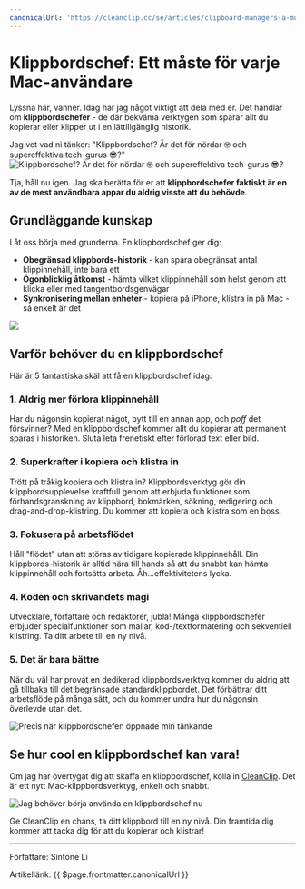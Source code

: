 ```yaml
---
canonicalUrl: 'https://cleanclip.cc/se/articles/clipboard-managers-a-must-have-for-every-mac-user'
---
```

# Klippbordschef: Ett måste för varje Mac-användare

Lyssna här, vänner. Idag har jag något viktigt att dela med er. Det handlar om **klippbordschefer** - de där bekväma verktygen som sparar allt du kopierar eller klipper ut i en lättillgänglig historik.

Jag vet vad ni tänker: "Klippbordschef? Är det för nördar 🤓️ och supereffektiva tech-gurus 😎?" 
![Klippbordschef? Är det för nördar 🤓️ och supereffektiva tech-gurus 😎?](https://media.giphy.com/media/eU2sRBEme4GIM/giphy.gif)

Tja, håll nu igen. Jag ska berätta för er att **klippbordschefer faktiskt är en av de mest användbara appar du aldrig visste att du behövde**.

## Grundläggande kunskap

Låt oss börja med grunderna. En klippbordschef ger dig:

- **Obegränsad klippbords-historik** - kan spara obegränsat antal klippinnehåll, inte bara ett
- **Ögonblicklig åtkomst** - hämta vilket klippinnehåll som helst genom att klicka eller med tangentbordsgenvägar
- **Synkronisering mellan enheter** - kopiera på iPhone, klistra in på Mac - så enkelt är det

![](https://media.giphy.com/media/da75JuW2HHuBNqOHHE/giphy-downsized.gif)

## Varför behöver du en klippbordschef

Här är 5 fantastiska skäl att få en klippbordschef idag:

### 1. Aldrig mer förlora klippinnehåll

Har du någonsin kopierat något, bytt till en annan app, och *poff* det försvinner? Med en klippbordschef kommer allt du kopierar att permanent sparas i historiken. Sluta leta frenetiskt efter förlorad text eller bild.

### 2. Superkrafter i kopiera och klistra in

Trött på tråkig kopiera och klistra in? Klippbordsverktyg gör din klippbordsupplevelse kraftfull genom att erbjuda funktioner som förhandsgranskning av klippbord, bokmärken, sökning, redigering och drag-and-drop-klistring. Du kommer att kopiera och klistra som en boss.

### 3. Fokusera på arbetsflödet

Håll "flödet" utan att störas av tidigare kopierade klippinnehåll. Din klippbords-historik är alltid nära till hands så att du snabbt kan hämta klippinnehåll och fortsätta arbeta. Åh...effektivitetens lycka.

### 4. Koden och skrivandets magi

Utvecklare, författare och redaktörer, jubla! Många klippbordschefer erbjuder specialfunktioner som mallar, kod-/textformatering och sekventiell klistring. Ta ditt arbete till en ny nivå.

### 5. Det är bara bättre

När du väl har provat en dedikerad klippbordsverktyg kommer du aldrig att gå tillbaka till det begränsade standardklippbordet. Det förbättrar ditt arbetsflöde på många sätt, och du kommer undra hur du någonsin överlevde utan det.

![Precis när klippbordschefen öppnade min tänkande](https://media.giphy.com/media/SJX3gbZ2dbaEhU92Pu/giphy.gif)

## Se hur cool en klippbordschef kan vara!

Om jag har övertygat dig att skaffa en klippbordschef, kolla in [CleanClip](https://cleanclip.cc). Det är ett nytt Mac-klippbordsverktyg, enkelt och snabbt.

![Jag behöver börja använda en klippbordschef nu](https://media.giphy.com/media/MXJQinVv3o4NwcaRhA/giphy.gif)

Ge CleanClip en chans, ta ditt klippbord till en ny nivå. Din framtida dig kommer att tacka dig för att du kopierar och klistrar!

---

Författare: Sintone Li

Artikellänk: {{ $page.frontmatter.canonicalUrl }}
